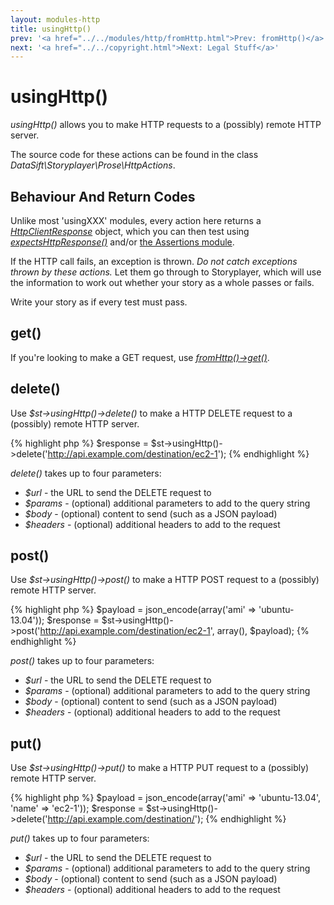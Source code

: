 ```yaml
---
layout: modules-http
title: usingHttp()
prev: '<a href="../../modules/http/fromHttp.html">Prev: fromHttp()</a>'
next: '<a href="../../copyright.html">Next: Legal Stuff</a>'
---
```


# usingHttp()

_usingHttp()_ allows you to make HTTP requests to a (possibly) remote HTTP server.

The source code for these actions can be found in the class _DataSift\Storyplayer\Prose\HttpActions_.

## Behaviour And Return Codes

Unlike most 'usingXXX' modules, every action here returns a _[HttpClientResponse](HttpClientResponse.html)_ object, which you can then test using _[expectsHttpResponse()](expectsHttpResponse.html)_ and/or [the Assertions module](../assertions/index.html).

If the HTTP call fails, an exception is thrown. _Do not catch exceptions thrown by these actions._ Let them go through to Storyplayer, which will use the information to work out whether your story as a whole passes or fails.

Write your story as if every test must pass.

## get()

If you're looking to make a GET request, use _[fromHttp()->get()](fromHttp.html#get)_.

## delete()

Use _$st->usingHttp()->delete()_ to make a HTTP DELETE request to a (possibly) remote HTTP server.

{% highlight php %}
$response = $st->usingHttp()->delete('http://api.example.com/destination/ec2-1');
{% endhighlight %}

_delete()_ takes up to four parameters:

* _$url_ - the URL to send the DELETE request to
* _$params_ - (optional) additional parameters to add to the query string
* _$body_ - (optional) content to send (such as a JSON payload)
* _$headers_ - (optional) additional headers to add to the request

## post()

Use _$st->usingHttp()->post()_ to make a HTTP POST request to a (possibly) remote HTTP server.

{% highlight php %}
$payload = json_encode(array('ami' => 'ubuntu-13.04'));
$response = $st->usingHttp()->post('http://api.example.com/destination/ec2-1', array(), $payload);
{% endhighlight %}

_post()_ takes up to four parameters:

* _$url_ - the URL to send the DELETE request to
* _$params_ - (optional) additional parameters to add to the query string
* _$body_ - (optional) content to send (such as a JSON payload)
* _$headers_ - (optional) additional headers to add to the request

## put()

Use _$st->usingHttp()->put()_ to make a HTTP PUT request to a (possibly) remote HTTP server.

{% highlight php %}
$payload = json_encode(array('ami' => 'ubuntu-13.04', 'name' => 'ec2-1'));
$response = $st->usingHttp()->delete('http://api.example.com/destination/');
{% endhighlight %}

_put()_ takes up to four parameters:

* _$url_ - the URL to send the DELETE request to
* _$params_ - (optional) additional parameters to add to the query string
* _$body_ - (optional) content to send (such as a JSON payload)
* _$headers_ - (optional) additional headers to add to the request

